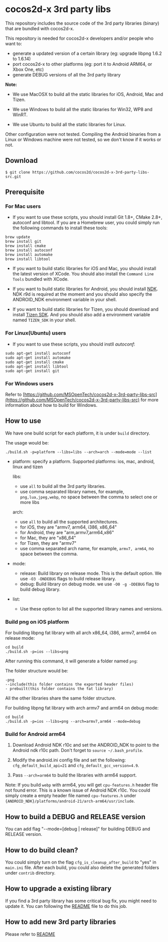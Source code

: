 cocos2d-x 3rd party libs
========================

This repository includes the source code of the 3rd party libraries (binary) that are bundled with cocos2d-x.

This repository is needed for cocos2d-x developers and/or people who want to:

* generate a updated version of a certain library (eg: upgrade libpng 1.6.2 to 1.6.14)
* port cocos2d-x to other platforms (eg: port it to Android ARM64, or Xbox One, etc)
* generate DEBUG versions of all the 3rd party library


**Note:**

- We use MacOSX to build all the static libraries for iOS, Android, Mac and Tizen.

- We use Windows to build all the static libraries for Win32, WP8 and WinRT.

- We use Ubuntu to build all the static libraries for Linux.

Other configuration were not tested. Compiling the Android binaries from a Linux
or Windows machine were not tested, so we don't know if it works or not.

## Download

    $ git clone https://github.com/cocos2d/cocos2d-x-3rd-party-libs-src.git

## Prerequisite
### For Mac users
- If you want to use these scripts, you should install Git 1.8+, CMake 2.8+, autoconf and libtool.
If you are a Homebrew user, you could simply run the following commands to install these tools:

```
brew update
brew install git
brew install cmake
brew install autoconf
brew install automake
brew install libtool
```

- If you want to build static libraries for iOS and Mac, you should install the latest version of XCode.  You should also install the `Command Line Tools` bundled with XCode.


- If you want to build static libraries for Android, you should install [NDK](https://developer.android.com/tools/sdk/ndk/index.html). NDK r9d is required at the moment and you should also specify the ANDROID_NDK environment variable in your shell.

- If you want to build static libraries for Tizen, you should download and install [Tizen SDK](https://developer.tizen.org/downloads/tizen-sdk). And you should also add a environment variable named `TIZEN_SDK` in your shell.

### For Linux(Ubuntu) users
- If you want to use these scripts, you should instll *autoconf*:

```
sudo apt-get install autoconf
sudo apt-get install automake
sudo apt-get install cmake
sudo apt-get install libtool
sudo apt-get install git
```

### For Windows users

Refer to [https://github.com/MSOpenTech/cocos2d-x-3rd-party-libs-src](https://github.com/MSOpenTech/cocos2d-x-3rd-party-libs-src) for more information about how to build for Windows.

## How to use
We have one build script for each platform, it is under `build` directory.

The usage would be:

```
./build.sh -p=platform --libs=libs --arch=arch --mode=mode --list
```

- platform: specify a platform. Supported platforms: ios, mac, android, linux and tizen

  libs:
    - use `all` to build all the 3rd party libraries.
    - use comma separated library names, for example, `png,lua,jpeg,webp`, no space between the comma to select one or more libs

  arch:
    - use `all` to build all the supported architectures.
    - for iOS, they are "armv7, arm64, i386, x86_64"
    - for Android, they are "arm,armv7,arm64,x86"
    - for Mac, they are "x86_64"
    - for Tizen, they are "armv7"
    - use comma separated arch name, for example, `armv7, arm64`, no space between the comma.

- mode:
    - release:  Build library on release mode. This is the default option. We use `-O3 -DNDEBUG` flags to build release library.
    - debug:  Build library on debug mode. we use `-O0 -g -DDEBUG` flag to build debug library.

- list:
    - Use these option to list all the supported library names and versions.

### Build png on iOS platform
For building libpng fat library with all arch x86_64, i386, armv7, arm64 on release mode:

```
cd build
./build.sh -p=ios --libs=png
```

After running this command, it will generate a folder named `png`:

The folder structure would be:

```
-png
--include(this folder contains the exported header files)
- prebuilt(this folder contains the fat library)
```

All the other libraries share the same folder structure.

For building libpng fat library with arch armv7 and arm64 on debug mode:

```
cd build
./build.sh -p=ios --libs=png --arch=armv7,arm64 --mode=debug
```

### Build for Android arm64

1. Download Android NDK r10c and set the ANDROID_NDK to point to the Android ndk r10c path. Don't forget to `source ~/.bash_profile`.

2. Modify the android.ini config file and set the following: `cfg_default_build_api=21` and `cfg_default_gcc_version=4.9`.

3. Pass `--arch=arm64` to build the libraries with arm64 support.

Note:
If you build `webp` with arm64, you will get `cpu-features.h` header file not found error. This is a known issue of Android NDK r10c. You could simply create a empty header file
named `cpu-features.h` under `{ANDROID_NDK}/platforms/android-21/arch-arm64/usr/include`.


## How to build a DEBUG and RELEASE version
You can add flag "--mode=[debug | release]" for building DEBUG and RELEASE version.

## How to do build clean?
You could simply turn on the flag `cfg_is_cleanup_after_build` to "yes" in `main.ini` file.
After each build, you could also delete the generated folders under `contrib` directory.


## How to upgrade a existing library
If you find a 3rd party library has some critical bug fix, you might need to update it.
You can following the [README](./contrib/src/README) file to do this job.

## How to add new 3rd party libraries
Please refer to [README](./contrib/src/README)
